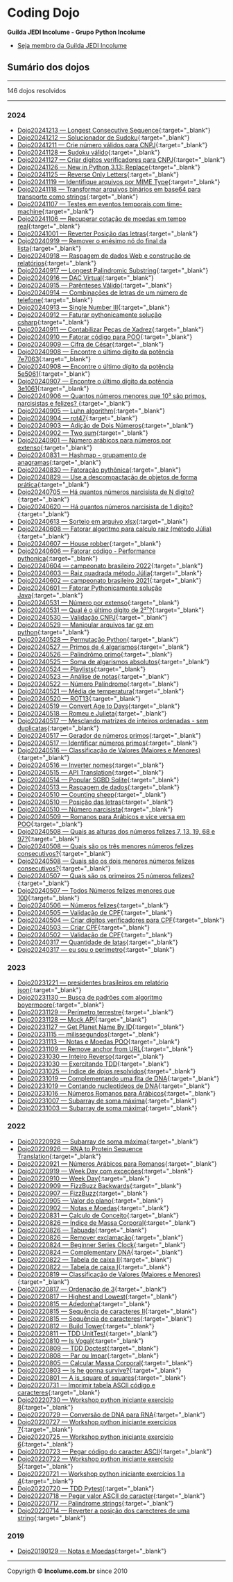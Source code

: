 # Coding Dojo

**Guilda JEDI Incolume - Grupo Python Incolume**

- [Seja membro da Guilda JEDI Incolume](https://discord.gg/eBNamXVtBW)

## Sumário dos dojos

---

146 dojos resolvidos

---



### 2024

 - [Dojo20241213 &#8212; Longest Consecutive Sequence](https://github.com/incolume-jedi/coding-dojo/tree/dev/incolume/py/coding_dojo_jedi/dojo20241213/README.md){:target="_blank"}
 - [Dojo20241212 &#8212; Solucionador de Sudoku](https://github.com/incolume-jedi/coding-dojo/tree/dev/incolume/py/coding_dojo_jedi/dojo20241212/README.md){:target="_blank"}
 - [Dojo20241211 &#8212; Crie número válidos para CNPJ](https://github.com/incolume-jedi/coding-dojo/tree/dev/incolume/py/coding_dojo_jedi/dojo20241211/README.md){:target="_blank"}
 - [Dojo20241128 &#8212; Sudoku válido](https://github.com/incolume-jedi/coding-dojo/tree/dev/incolume/py/coding_dojo_jedi/dojo20241128/README.md){:target="_blank"}
 - [Dojo20241127 &#8212; Criar dígitos verificadores para CNPJ](https://github.com/incolume-jedi/coding-dojo/tree/dev/incolume/py/coding_dojo_jedi/dojo20241127/README.md){:target="_blank"}
 - [Dojo20241126 &#8212; New in Python 3.13: Replace](https://github.com/incolume-jedi/coding-dojo/tree/dev/incolume/py/coding_dojo_jedi/dojo20241126/README.md){:target="_blank"}
 - [Dojo20241125 &#8212; Reverse Only Letters](https://github.com/incolume-jedi/coding-dojo/tree/dev/incolume/py/coding_dojo_jedi/dojo20241125/README.md){:target="_blank"}
 - [Dojo20241119 &#8212; Identifique arquivos por MIME Type](https://github.com/incolume-jedi/coding-dojo/tree/dev/incolume/py/coding_dojo_jedi/dojo20241119/README.md){:target="_blank"}
 - [Dojo20241118 &#8212; Transformar arquivos binários em base64 para transporte como strings](https://github.com/incolume-jedi/coding-dojo/tree/dev/incolume/py/coding_dojo_jedi/dojo20241118/README.md){:target="_blank"}
 - [Dojo20241107 &#8212; Testes em eventos temporais com time-machine](https://github.com/incolume-jedi/coding-dojo/tree/dev/incolume/py/coding_dojo_jedi/dojo20241107/README.md){:target="_blank"}
 - [Dojo20241106 &#8212; Recuperar cotação de moedas em tempo real](https://github.com/incolume-jedi/coding-dojo/tree/dev/incolume/py/coding_dojo_jedi/dojo20241106/README.md){:target="_blank"}
 - [Dojo20241001 &#8212; Reverter Posição das letras](https://github.com/incolume-jedi/coding-dojo/tree/dev/incolume/py/coding_dojo_jedi/dojo20241001/README.md){:target="_blank"}
 - [Dojo20240919 &#8212; Remover o enésimo nó do final da lista](https://github.com/incolume-jedi/coding-dojo/tree/dev/incolume/py/coding_dojo_jedi/dojo20240919/README.md){:target="_blank"}
 - [Dojo20240918 &#8212; Raspagem de dados Web e construção de relatórios](https://github.com/incolume-jedi/coding-dojo/tree/dev/incolume/py/coding_dojo_jedi/dojo20240918/README.md){:target="_blank"}
 - [Dojo20240917 &#8212; Longest Palindromic Substring](https://github.com/incolume-jedi/coding-dojo/tree/dev/incolume/py/coding_dojo_jedi/dojo20240917/README.md){:target="_blank"}
 - [Dojo20240916 &#8212; DAC Virtual](https://github.com/incolume-jedi/coding-dojo/tree/dev/incolume/py/coding_dojo_jedi/dojo20240916/README.md){:target="_blank"}
 - [Dojo20240915 &#8212; Parênteses Válido](https://github.com/incolume-jedi/coding-dojo/tree/dev/incolume/py/coding_dojo_jedi/dojo20240915/README.md){:target="_blank"}
 - [Dojo20240914 &#8212; Combinações de letras de um número de telefone](https://github.com/incolume-jedi/coding-dojo/tree/dev/incolume/py/coding_dojo_jedi/dojo20240914/README.md){:target="_blank"}
 - [Dojo20240913 &#8212; Single Number III](https://github.com/incolume-jedi/coding-dojo/tree/dev/incolume/py/coding_dojo_jedi/dojo20240913/README.md){:target="_blank"}
 - [Dojo20240912 &#8212; Faturar pythonicamente solução csharp](https://github.com/incolume-jedi/coding-dojo/tree/dev/incolume/py/coding_dojo_jedi/dojo20240912/README.md){:target="_blank"}
 - [Dojo20240911 &#8212; Contabilizar Peças de Xadrez](https://github.com/incolume-jedi/coding-dojo/tree/dev/incolume/py/coding_dojo_jedi/dojo20240911/README.md){:target="_blank"}
 - [Dojo20240910 &#8212; Fatorar código para POO](https://github.com/incolume-jedi/coding-dojo/tree/dev/incolume/py/coding_dojo_jedi/dojo20240910/README.md){:target="_blank"}
 - [Dojo20240909 &#8212; Cifra de César](https://github.com/incolume-jedi/coding-dojo/tree/dev/incolume/py/coding_dojo_jedi/dojo20240909/README.md){:target="_blank"}
 - [Dojo20240908 &#8212; Encontre o último dígito da potência 7e7063](https://github.com/incolume-jedi/coding-dojo/tree/dev/incolume/py/coding_dojo_jedi/dojo20240908/problem2.md){:target="_blank"}
 - [Dojo20240908 &#8212; Encontre o último dígito da potência 5e5061](https://github.com/incolume-jedi/coding-dojo/tree/dev/incolume/py/coding_dojo_jedi/dojo20240908/problem1.md){:target="_blank"}
 - [Dojo20240907 &#8212; Encontre o último dígito da potência 3e1061](https://github.com/incolume-jedi/coding-dojo/tree/dev/incolume/py/coding_dojo_jedi/dojo20240907/README.md){:target="_blank"}
 - [Dojo20240906 &#8212; Quantos números menores que 10³ são primos, narcisistas e felizes? ](https://github.com/incolume-jedi/coding-dojo/tree/dev/incolume/py/coding_dojo_jedi/dojo20240906/README.md){:target="_blank"}
 - [Dojo20240905 &#8212; Luhn algorithm](https://github.com/incolume-jedi/coding-dojo/tree/dev/incolume/py/coding_dojo_jedi/dojo20240905/README.md){:target="_blank"}
 - [Dojo20240904 &#8212; rot47](https://github.com/incolume-jedi/coding-dojo/tree/dev/incolume/py/coding_dojo_jedi/dojo20240904/README.md){:target="_blank"}
 - [Dojo20240903 &#8212; Adição de Dois Números](https://github.com/incolume-jedi/coding-dojo/tree/dev/incolume/py/coding_dojo_jedi/dojo20240903/README.md){:target="_blank"}
 - [Dojo20240902 &#8212; Two sum](https://github.com/incolume-jedi/coding-dojo/tree/dev/incolume/py/coding_dojo_jedi/dojo20240902/README.md){:target="_blank"}
 - [Dojo20240901 &#8212; Número arábicos para números por extenso](https://github.com/incolume-jedi/coding-dojo/tree/dev/incolume/py/coding_dojo_jedi/dojo20240901/README.md){:target="_blank"}
 - [Dojo20240831 &#8212; Hashmap - grupamento de anagramas](https://github.com/incolume-jedi/coding-dojo/tree/dev/incolume/py/coding_dojo_jedi/dojo20240831/README.md){:target="_blank"}
 - [Dojo20240830 &#8212; Fatoração pythônica](https://github.com/incolume-jedi/coding-dojo/tree/dev/incolume/py/coding_dojo_jedi/dojo20240830/README.md){:target="_blank"}
 - [Dojo20240829 &#8212; Use a descompactação de objetos de forma prática](https://github.com/incolume-jedi/coding-dojo/tree/dev/incolume/py/coding_dojo_jedi/dojo20240829/README.md){:target="_blank"}
 - [Dojo20240705 &#8212; Há quantos números narcisista de N digito?](https://github.com/incolume-jedi/coding-dojo/tree/dev/incolume/py/coding_dojo_jedi/dojo20240705/README.md){:target="_blank"}
 - [Dojo20240620 &#8212; Há quantos números narcisista de 1 digito?](https://github.com/incolume-jedi/coding-dojo/tree/dev/incolume/py/coding_dojo_jedi/dojo20240620/README.md){:target="_blank"}
 - [Dojo20240613 &#8212; Sorteio em arquivo xlsx](https://github.com/incolume-jedi/coding-dojo/tree/dev/incolume/py/coding_dojo_jedi/dojo20240613/README.md){:target="_blank"}
 - [Dojo20240608 &#8212; Fatorar algoritmo para calculo raiz (método Júlia)](https://github.com/incolume-jedi/coding-dojo/tree/dev/incolume/py/coding_dojo_jedi/dojo20240608/README.md){:target="_blank"}
 - [Dojo20240607 &#8212; House robber](https://github.com/incolume-jedi/coding-dojo/tree/dev/incolume/py/coding_dojo_jedi/dojo20240607/README.md){:target="_blank"}
 - [Dojo20240606 &#8212; Fatorar código - Performance pythonica](https://github.com/incolume-jedi/coding-dojo/tree/dev/incolume/py/coding_dojo_jedi/dojo20240606/README.md){:target="_blank"}
 - [Dojo20240604 &#8212; campeonato brasileiro 2022](https://github.com/incolume-jedi/coding-dojo/tree/dev/incolume/py/coding_dojo_jedi/dojo20240604/README.md){:target="_blank"}
 - [Dojo20240603 &#8212; Raiz quadrada método Júlia](https://github.com/incolume-jedi/coding-dojo/tree/dev/incolume/py/coding_dojo_jedi/dojo20240603/README.md){:target="_blank"}
 - [Dojo20240602 &#8212; campeonato brasileiro 2021](https://github.com/incolume-jedi/coding-dojo/tree/dev/incolume/py/coding_dojo_jedi/dojo20240602/README.md){:target="_blank"}
 - [Dojo20240601 &#8212; Fatorar Pythonicamente solução Java](https://github.com/incolume-jedi/coding-dojo/tree/dev/incolume/py/coding_dojo_jedi/dojo20240601/README.md){:target="_blank"}
 - [Dojo20240531 &#8212; Número por extenso](https://github.com/incolume-jedi/coding-dojo/tree/dev/incolume/py/coding_dojo_jedi/dojo20240531/problema2.md){:target="_blank"}
 - [Dojo20240531 &#8212; Qual é o último dígito de 2²⁷?](https://github.com/incolume-jedi/coding-dojo/tree/dev/incolume/py/coding_dojo_jedi/dojo20240531/problema1.md){:target="_blank"}
 - [Dojo20240530 &#8212; Validação CNPJ](https://github.com/incolume-jedi/coding-dojo/tree/dev/incolume/py/coding_dojo_jedi/dojo20240530/README.md){:target="_blank"}
 - [Dojo20240529 &#8212; Manipular arquivos tar gz em python](https://github.com/incolume-jedi/coding-dojo/tree/dev/incolume/py/coding_dojo_jedi/dojo20240529/README.md){:target="_blank"}
 - [Dojo20240528 &#8212; Permutação Python](https://github.com/incolume-jedi/coding-dojo/tree/dev/incolume/py/coding_dojo_jedi/dojo20240528/README.md){:target="_blank"}
 - [Dojo20240527 &#8212; Primos de 4 algarismos](https://github.com/incolume-jedi/coding-dojo/tree/dev/incolume/py/coding_dojo_jedi/dojo20240527/README.md){:target="_blank"}
 - [Dojo20240526 &#8212; Palindrômo primo](https://github.com/incolume-jedi/coding-dojo/tree/dev/incolume/py/coding_dojo_jedi/dojo20240526/README.md){:target="_blank"}
 - [Dojo20240525 &#8212; Soma de algarismos absolutos](https://github.com/incolume-jedi/coding-dojo/tree/dev/incolume/py/coding_dojo_jedi/dojo20240525/README.md){:target="_blank"}
 - [Dojo20240524 &#8212; Playlists](https://github.com/incolume-jedi/coding-dojo/tree/dev/incolume/py/coding_dojo_jedi/dojo20240524/README.md){:target="_blank"}
 - [Dojo20240523 &#8212; Análise de notas](https://github.com/incolume-jedi/coding-dojo/tree/dev/incolume/py/coding_dojo_jedi/dojo20240523/README.md){:target="_blank"}
 - [Dojo20240522 &#8212; Número Palíndromo](https://github.com/incolume-jedi/coding-dojo/tree/dev/incolume/py/coding_dojo_jedi/dojo20240522/README.md){:target="_blank"}
 - [Dojo20240521 &#8212; Média de temperatura](https://github.com/incolume-jedi/coding-dojo/tree/dev/incolume/py/coding_dojo_jedi/dojo20240521/README.md){:target="_blank"}
 - [Dojo20240520 &#8212; ROT13](https://github.com/incolume-jedi/coding-dojo/tree/dev/incolume/py/coding_dojo_jedi/dojo20240520/README.md){:target="_blank"}
 - [Dojo20240519 &#8212; Convert Age to Days](https://github.com/incolume-jedi/coding-dojo/tree/dev/incolume/py/coding_dojo_jedi/dojo20240519/README.md){:target="_blank"}
 - [Dojo20240518 &#8212; Romeu e Julieta](https://github.com/incolume-jedi/coding-dojo/tree/dev/incolume/py/coding_dojo_jedi/dojo20240518/README.md){:target="_blank"}
 - [Dojo20240517 &#8212; Mesclando matrizes de inteiros ordenadas - sem duplicatas](https://github.com/incolume-jedi/coding-dojo/tree/dev/incolume/py/coding_dojo_jedi/dojo20240517/problema3.md){:target="_blank"}
 - [Dojo20240517 &#8212; Gerador de números primos](https://github.com/incolume-jedi/coding-dojo/tree/dev/incolume/py/coding_dojo_jedi/dojo20240517/problema2.md){:target="_blank"}
 - [Dojo20240517 &#8212; Identificar números primos](https://github.com/incolume-jedi/coding-dojo/tree/dev/incolume/py/coding_dojo_jedi/dojo20240517/problema1.md){:target="_blank"}
 - [Dojo20240516 &#8212; Classificação de Valores (Maiores e Menores)](https://github.com/incolume-jedi/coding-dojo/tree/dev/incolume/py/coding_dojo_jedi/dojo20240516/problema3.md){:target="_blank"}
 - [Dojo20240516 &#8212; Inverter nomes](https://github.com/incolume-jedi/coding-dojo/tree/dev/incolume/py/coding_dojo_jedi/dojo20240516/problema2.md){:target="_blank"}
 - [Dojo20240515 &#8212; API Translation](https://github.com/incolume-jedi/coding-dojo/tree/dev/incolume/py/coding_dojo_jedi/dojo20240515/README.md){:target="_blank"}
 - [Dojo20240514 &#8212; Popular SGBD Sqlite](https://github.com/incolume-jedi/coding-dojo/tree/dev/incolume/py/coding_dojo_jedi/dojo20240514/README.md){:target="_blank"}
 - [Dojo20240513 &#8212; Raspagem de dados](https://github.com/incolume-jedi/coding-dojo/tree/dev/incolume/py/coding_dojo_jedi/dojo20240513/README.md){:target="_blank"}
 - [Dojo20240510 &#8212; Counting sheep](https://github.com/incolume-jedi/coding-dojo/tree/dev/incolume/py/coding_dojo_jedi/dojo20240510/problema3.md){:target="_blank"}
 - [Dojo20240510 &#8212; Posição das letras](https://github.com/incolume-jedi/coding-dojo/tree/dev/incolume/py/coding_dojo_jedi/dojo20240510/problema2.md){:target="_blank"}
 - [Dojo20240510 &#8212; Número narcisista](https://github.com/incolume-jedi/coding-dojo/tree/dev/incolume/py/coding_dojo_jedi/dojo20240510/problema1.md){:target="_blank"}
 - [Dojo20240509 &#8212; Romanos para Arábicos e vice versa em POO](https://github.com/incolume-jedi/coding-dojo/tree/dev/incolume/py/coding_dojo_jedi/dojo20240509/README.md){:target="_blank"}
 - [Dojo20240508 &#8212; Quais as alturas dos números felizes 7, 13, 19, 68 e 97?](https://github.com/incolume-jedi/coding-dojo/tree/dev/incolume/py/coding_dojo_jedi/dojo20240508/problema3.md){:target="_blank"}
 - [Dojo20240508 &#8212; Quais são os três menores números felizes consecutivos?](https://github.com/incolume-jedi/coding-dojo/tree/dev/incolume/py/coding_dojo_jedi/dojo20240508/problema2.md){:target="_blank"}
 - [Dojo20240508 &#8212; Quais são os dois menores números felizes consecutivos?](https://github.com/incolume-jedi/coding-dojo/tree/dev/incolume/py/coding_dojo_jedi/dojo20240508/problema1.md){:target="_blank"}
 - [Dojo20240507 &#8212; Quais são os primeiros 25 números felizes?](https://github.com/incolume-jedi/coding-dojo/tree/dev/incolume/py/coding_dojo_jedi/dojo20240507/problema2.md){:target="_blank"}
 - [Dojo20240507 &#8212; Todos Números felizes menores que 100](https://github.com/incolume-jedi/coding-dojo/tree/dev/incolume/py/coding_dojo_jedi/dojo20240507/problema1.md){:target="_blank"}
 - [Dojo20240506 &#8212; Números felizes](https://github.com/incolume-jedi/coding-dojo/tree/dev/incolume/py/coding_dojo_jedi/dojo20240506/README.md){:target="_blank"}
 - [Dojo20240505 &#8212; Validação de CPF](https://github.com/incolume-jedi/coding-dojo/tree/dev/incolume/py/coding_dojo_jedi/dojo20240505/README.md){:target="_blank"}
 - [Dojo20240504 &#8212; Criar dígitos verificadores para CPF](https://github.com/incolume-jedi/coding-dojo/tree/dev/incolume/py/coding_dojo_jedi/dojo20240504/README.md){:target="_blank"}
 - [Dojo20240503 &#8212; Criar CPF](https://github.com/incolume-jedi/coding-dojo/tree/dev/incolume/py/coding_dojo_jedi/dojo20240503/README.md){:target="_blank"}
 - [Dojo20240502 &#8212; Validação de CPF](https://github.com/incolume-jedi/coding-dojo/tree/dev/incolume/py/coding_dojo_jedi/dojo20240502/README.md){:target="_blank"}
 - [Dojo20240317 &#8212; Quantidade de latas](https://github.com/incolume-jedi/coding-dojo/tree/dev/incolume/py/coding_dojo_jedi/dojo20240317/problema2.md){:target="_blank"}
 - [Dojo20240317 &#8212; eu sou o perímetro](https://github.com/incolume-jedi/coding-dojo/tree/dev/incolume/py/coding_dojo_jedi/dojo20240317/problema1.md){:target="_blank"}


### 2023

 - [Dojo20231221 &#8212; presidentes brasileiros em relatório json](https://github.com/incolume-jedi/coding-dojo/tree/dev/incolume/py/coding_dojo_jedi/dojo20231221/README.md){:target="_blank"}
 - [Dojo20231130 &#8212; Busca de padrões com algoritmo boyermoore](https://github.com/incolume-jedi/coding-dojo/tree/dev/incolume/py/coding_dojo_jedi/dojo20231130/README.md){:target="_blank"}
 - [Dojo20231129 &#8212; Perímetro terrestre](https://github.com/incolume-jedi/coding-dojo/tree/dev/incolume/py/coding_dojo_jedi/dojo20231129/README.md){:target="_blank"}
 - [Dojo20231128 &#8212; Mock API](https://github.com/incolume-jedi/coding-dojo/tree/dev/incolume/py/coding_dojo_jedi/dojo20231128/README.md){:target="_blank"}
 - [Dojo20231127 &#8212; Get Planet Name By ID](https://github.com/incolume-jedi/coding-dojo/tree/dev/incolume/py/coding_dojo_jedi/dojo20231127/README.md){:target="_blank"}
 - [Dojo20231115 &#8212; milissegundos](https://github.com/incolume-jedi/coding-dojo/tree/dev/incolume/py/coding_dojo_jedi/dojo20231115/README.md){:target="_blank"}
 - [Dojo20231113 &#8212; Notas e Moedas POO](https://github.com/incolume-jedi/coding-dojo/tree/dev/incolume/py/coding_dojo_jedi/dojo20231113/README.md){:target="_blank"}
 - [Dojo20231109 &#8212; Remove anchor from URL](https://github.com/incolume-jedi/coding-dojo/tree/dev/incolume/py/coding_dojo_jedi/dojo20231109/README.md){:target="_blank"}
 - [Dojo20231030 &#8212; Inteiro Reverso](https://github.com/incolume-jedi/coding-dojo/tree/dev/incolume/py/coding_dojo_jedi/dojo20231030/problema2.md){:target="_blank"}
 - [Dojo20231030 &#8212; Exercitando TDD](https://github.com/incolume-jedi/coding-dojo/tree/dev/incolume/py/coding_dojo_jedi/dojo20231030/problema1.md){:target="_blank"}
 - [Dojo20231025 &#8212; Índice de dojos resolvidos](https://github.com/incolume-jedi/coding-dojo/tree/dev/incolume/py/coding_dojo_jedi/dojo20231025/README.md){:target="_blank"}
 - [Dojo20231019 &#8212; Complementando uma fita de DNA](https://github.com/incolume-jedi/coding-dojo/tree/dev/incolume/py/coding_dojo_jedi/dojo20231019/resolucao2.md){:target="_blank"}
 - [Dojo20231019 &#8212; Contando nucleotídeos de DNA](https://github.com/incolume-jedi/coding-dojo/tree/dev/incolume/py/coding_dojo_jedi/dojo20231019/Resolucao1.md){:target="_blank"}
 - [Dojo20231016 &#8212; Números Romanos para Arábicos](https://github.com/incolume-jedi/coding-dojo/tree/dev/incolume/py/coding_dojo_jedi/dojo20231016/README.md){:target="_blank"}
 - [Dojo20231007 &#8212; Subarray de soma máxima](https://github.com/incolume-jedi/coding-dojo/tree/dev/incolume/py/coding_dojo_jedi/dojo20231007/README.md){:target="_blank"}
 - [Dojo20231003 &#8212; Subarray de soma máxima](https://github.com/incolume-jedi/coding-dojo/tree/dev/incolume/py/coding_dojo_jedi/dojo20231003/README.md){:target="_blank"}


### 2022

 - [Dojo20220928 &#8212; Subarray de soma máxima](https://github.com/incolume-jedi/coding-dojo/tree/dev/incolume/py/coding_dojo_jedi/dojo20220928/README.md){:target="_blank"}
 - [Dojo20220926 &#8212; RNA to Protein Sequence Translation](https://github.com/incolume-jedi/coding-dojo/tree/dev/incolume/py/coding_dojo_jedi/dojo20220926/README.md){:target="_blank"}
 - [Dojo20220921 &#8212; Números Arábicos para Romanos](https://github.com/incolume-jedi/coding-dojo/tree/dev/incolume/py/coding_dojo_jedi/dojo20220921/README.md){:target="_blank"}
 - [Dojo20220919 &#8212; Week Day com exceções](https://github.com/incolume-jedi/coding-dojo/tree/dev/incolume/py/coding_dojo_jedi/dojo20220919/README.md){:target="_blank"}
 - [Dojo20220910 &#8212; Week Day](https://github.com/incolume-jedi/coding-dojo/tree/dev/incolume/py/coding_dojo_jedi/dojo20220910/README.md){:target="_blank"}
 - [Dojo20220909 &#8212; FizzBuzz Backwards](https://github.com/incolume-jedi/coding-dojo/tree/dev/incolume/py/coding_dojo_jedi/dojo20220909/README.md){:target="_blank"}
 - [Dojo20220907 &#8212; FizzBuzz](https://github.com/incolume-jedi/coding-dojo/tree/dev/incolume/py/coding_dojo_jedi/dojo20220907/README.md){:target="_blank"}
 - [Dojo20220905 &#8212; Valor do plano](https://github.com/incolume-jedi/coding-dojo/tree/dev/incolume/py/coding_dojo_jedi/dojo20220905/README.md){:target="_blank"}
 - [Dojo20220902 &#8212; Notas e Moedas](https://github.com/incolume-jedi/coding-dojo/tree/dev/incolume/py/coding_dojo_jedi/dojo20220902/README.md){:target="_blank"}
 - [Dojo20220831 &#8212; Calculo de Conceito](https://github.com/incolume-jedi/coding-dojo/tree/dev/incolume/py/coding_dojo_jedi/dojo20220831/README.md){:target="_blank"}
 - [Dojo20220826 &#8212; Índice de Massa Corporal](https://github.com/incolume-jedi/coding-dojo/tree/dev/incolume/py/coding_dojo_jedi/dojo20220826/problema3.md){:target="_blank"}
 - [Dojo20220826 &#8212; Tabuada](https://github.com/incolume-jedi/coding-dojo/tree/dev/incolume/py/coding_dojo_jedi/dojo20220826/problema2.md){:target="_blank"}
 - [Dojo20220826 &#8212; Remover exclamação](https://github.com/incolume-jedi/coding-dojo/tree/dev/incolume/py/coding_dojo_jedi/dojo20220826/problema1.md){:target="_blank"}
 - [Dojo20220824 &#8212; Beginner Series  Clock](https://github.com/incolume-jedi/coding-dojo/tree/dev/incolume/py/coding_dojo_jedi/dojo20220824/problema2.md){:target="_blank"}
 - [Dojo20220824 &#8212; Complementary DNA](https://github.com/incolume-jedi/coding-dojo/tree/dev/incolume/py/coding_dojo_jedi/dojo20220824/problema1.md){:target="_blank"}
 - [Dojo20220822 &#8212; Tabela de caixa II](https://github.com/incolume-jedi/coding-dojo/tree/dev/incolume/py/coding_dojo_jedi/dojo20220822/problema2.md){:target="_blank"}
 - [Dojo20220822 &#8212; Tabela de caixa I](https://github.com/incolume-jedi/coding-dojo/tree/dev/incolume/py/coding_dojo_jedi/dojo20220822/problema1.md){:target="_blank"}
 - [Dojo20220819 &#8212; Classificação de Valores (Maiores e Menores)](https://github.com/incolume-jedi/coding-dojo/tree/dev/incolume/py/coding_dojo_jedi/dojo20220819/README.md){:target="_blank"}
 - [Dojo20220817 &#8212; Ordenação de 3](https://github.com/incolume-jedi/coding-dojo/tree/dev/incolume/py/coding_dojo_jedi/dojo20220817/problema2.md){:target="_blank"}
 - [Dojo20220817 &#8212; Highest and Lowest](https://github.com/incolume-jedi/coding-dojo/tree/dev/incolume/py/coding_dojo_jedi/dojo20220817/problema1.md){:target="_blank"}
 - [Dojo20220815 &#8212; Adedonha](https://github.com/incolume-jedi/coding-dojo/tree/dev/incolume/py/coding_dojo_jedi/dojo20220815/problema3.md){:target="_blank"}
 - [Dojo20220815 &#8212; Sequência de caracteres II](https://github.com/incolume-jedi/coding-dojo/tree/dev/incolume/py/coding_dojo_jedi/dojo20220815/problema2.md){:target="_blank"}
 - [Dojo20220815 &#8212; Sequência de caracteres](https://github.com/incolume-jedi/coding-dojo/tree/dev/incolume/py/coding_dojo_jedi/dojo20220815/problema1.md){:target="_blank"}
 - [Dojo20220812 &#8212; Build Tower](https://github.com/incolume-jedi/coding-dojo/tree/dev/incolume/py/coding_dojo_jedi/dojo20220812/README.md){:target="_blank"}
 - [Dojo20220811 &#8212; TDD UnitTest](https://github.com/incolume-jedi/coding-dojo/tree/dev/incolume/py/coding_dojo_jedi/dojo20220811/README.md){:target="_blank"}
 - [Dojo20220810 &#8212; Is Vogal](https://github.com/incolume-jedi/coding-dojo/tree/dev/incolume/py/coding_dojo_jedi/dojo20220810/README.md){:target="_blank"}
 - [Dojo20220809 &#8212; TDD Doctest](https://github.com/incolume-jedi/coding-dojo/tree/dev/incolume/py/coding_dojo_jedi/dojo20220809/README.md){:target="_blank"}
 - [Dojo20220808 &#8212; Par ou Impar](https://github.com/incolume-jedi/coding-dojo/tree/dev/incolume/py/coding_dojo_jedi/dojo20220808/README.md){:target="_blank"}
 - [Dojo20220805 &#8212; Calcular Massa Corporal](https://github.com/incolume-jedi/coding-dojo/tree/dev/incolume/py/coding_dojo_jedi/dojo20220805/README.md){:target="_blank"}
 - [Dojo20220803 &#8212; Is he gonna survive?](https://github.com/incolume-jedi/coding-dojo/tree/dev/incolume/py/coding_dojo_jedi/dojo20220803/README.md){:target="_blank"}
 - [Dojo20220801 &#8212; A is_square of squares](https://github.com/incolume-jedi/coding-dojo/tree/dev/incolume/py/coding_dojo_jedi/dojo20220801/README.md){:target="_blank"}
 - [Dojo20220731 &#8212; Imprimir tabela ASCII código e caracteres](https://github.com/incolume-jedi/coding-dojo/tree/dev/incolume/py/coding_dojo_jedi/dojo20220731/README.md){:target="_blank"}
 - [Dojo20220730 &#8212; Workshop python iniciante exercício 8](https://github.com/incolume-jedi/coding-dojo/tree/dev/incolume/py/coding_dojo_jedi/dojo20220730/README.md){:target="_blank"}
 - [Dojo20220729 &#8212; Conversão de DNA para RNA](https://github.com/incolume-jedi/coding-dojo/tree/dev/incolume/py/coding_dojo_jedi/dojo20220729/README.md){:target="_blank"}
 - [Dojo20220727 &#8212; Workshop python iniciante exercícios 7](https://github.com/incolume-jedi/coding-dojo/tree/dev/incolume/py/coding_dojo_jedi/dojo20220727/README.md){:target="_blank"}
 - [Dojo20220725 &#8212; Workshop python iniciante exercício 6](https://github.com/incolume-jedi/coding-dojo/tree/dev/incolume/py/coding_dojo_jedi/dojo20220725/README.md){:target="_blank"}
 - [Dojo20220723 &#8212; Pegar código do caracter ASCII](https://github.com/incolume-jedi/coding-dojo/tree/dev/incolume/py/coding_dojo_jedi/dojo20220723/README.md){:target="_blank"}
 - [Dojo20220722 &#8212; Workshop python iniciante exercício 5](https://github.com/incolume-jedi/coding-dojo/tree/dev/incolume/py/coding_dojo_jedi/dojo20220722/README.md){:target="_blank"}
 - [Dojo20220721 &#8212; Workshop python iniciante exercícios 1 a 4](https://github.com/incolume-jedi/coding-dojo/tree/dev/incolume/py/coding_dojo_jedi/dojo20220721/README.md){:target="_blank"}
 - [Dojo20220720 &#8212; TDD Pytest](https://github.com/incolume-jedi/coding-dojo/tree/dev/incolume/py/coding_dojo_jedi/dojo20220720/README.md){:target="_blank"}
 - [Dojo20220718 &#8212; Pegar valor ASCII do caracter](https://github.com/incolume-jedi/coding-dojo/tree/dev/incolume/py/coding_dojo_jedi/dojo20220718/README.md){:target="_blank"}
 - [Dojo20220717 &#8212; Palindrome strings](https://github.com/incolume-jedi/coding-dojo/tree/dev/incolume/py/coding_dojo_jedi/dojo20220717/README.md){:target="_blank"}
 - [Dojo20220714 &#8212; Reverter a posição dos carecteres de uma string](https://github.com/incolume-jedi/coding-dojo/tree/dev/incolume/py/coding_dojo_jedi/dojo20220714/README.md){:target="_blank"}


### 2019

 - [Dojo20190129 &#8212; Notas e Moedas](https://github.com/incolume-jedi/coding-dojo/tree/dev/incolume/py/coding_dojo_jedi/dojo20190129/README.md){:target="_blank"}

---

Copyrigth &copy; **Incolume.com.br** since 2010

